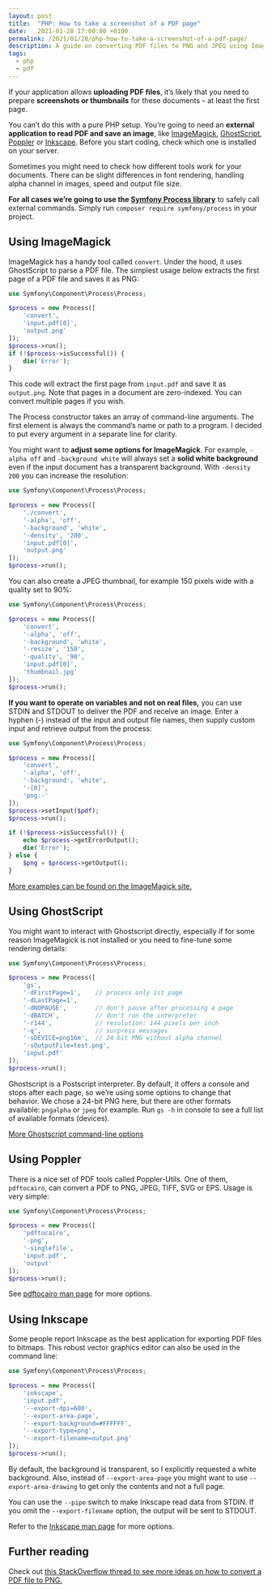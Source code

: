 ```yaml
---
layout: post
title:  "PHP: How to take a screenshot of a PDF page"
date:   2021-01-28 17:00:00 +0100
permalink: /2021/01/28/php-how-to-take-a-screenshot-of-a-pdf-page/
description: A guide on converting PDF files to PNG and JPEG using ImageMagick, GhostScript, Poppler or Inkscape. Choose the best solution for you!
tags:
  - php
  - pdf
---
```


If your application allows **uploading PDF files**, it’s likely that you need to prepare **screenshots or thumbnails** for these documents – at least the first page.

You can’t do this with a pure PHP setup. You’re going to need an **external application to read PDF and save an image**, like [ImageMagick](https://imagemagick.org/), [GhostScript](https://www.ghostscript.com/index.html), [Poppler](https://poppler.freedesktop.org/) or [Inkscape](https://inkscape.org/). Before you start coding, check which one is installed on your server.

Sometimes you might need to check how different tools work for your documents. There can be slight differences in font rendering, handling alpha channel in images, speed and output file size.

**For all cases we’re going to use the [Symfony Process library](https://symfony.com/doc/current/components/process.html)** to safely call external commands. Simply run `composer require symfony/process` in your project.

## Using ImageMagick

ImageMagick has a handy tool called `convert`. Under the hood, it uses GhostScript to parse a PDF file. The simplest usage below extracts the first page of a PDF file and saves it as PNG:

```php
use Symfony\Component\Process\Process;

$process = new Process([
    'convert',
    'input.pdf[0]',
    'output.png'
]);
$process->run();
if (!$process->isSuccessful()) {
    die('Error');
}
```

This code will extract the first page from `input.pdf` and save it as `output.png`. Note that pages in a document are zero-indexed. You can convert multiple pages if you wish.

The Process constructor takes an array of command-line arguments. The first element is always the command’s name or path to a program. I decided to put every argument in a separate line for clarity.

You might want to **adjust some options for ImageMagick**. For example, `-alpha off` and `-background white` will always set a **solid white background** even if the input document has a transparent background. With `-density 200` you can increase the resolution:

```php
use Symfony\Component\Process\Process;

$process = new Process([
    './convert',
    '-alpha', 'off',
    '-background', 'white',
    '-density', '200',
    'input.pdf[0]',
    'output.png'
]);
$process->run();
```

You can also create a JPEG thumbnail, for example 150 pixels wide with a quality set to 90%:

```php
use Symfony\Component\Process\Process;

$process = new Process([
    'convert',
    '-alpha', 'off',
    '-background', 'white',
    '-resize', '150',
    '-quality', '90',
    'input.pdf[0]',
    'thumbnail.jpg'
]);
$process->run();
```

**If you want to operate on variables and not on real files,** you can use STDIN and STDOUT to deliver the PDF and receive an image. Enter a hyphen (-) instead of the input and output file names, then supply custom input and retrieve output from the process:

```php
use Symfony\Component\Process\Process;

$process = new Process([
    'convert',
    '-alpha', 'off',
    '-background', 'white',
    '-[0]',
    'png:-'
]);
$process->setInput($pdf);
$process->run();

if (!$process->isSuccessful()) {
    echo $process->getErrorOutput();
    die('Error');
} else {
    $png = $process->getOutput();
}
```

[More examples can be found on the ImageMagick site.](https://imagemagick.org/script/convert.php)

## Using GhostScript

You might want to interact with Ghostscript directly, especially if for some reason ImageMagick is not installed or you need to fine-tune some rendering details:

```php
use Symfony\Component\Process\Process;

$process = new Process([
    'gs',
    '-dFirstPage=1',    // process only 1st page
    '-dLastPage=1',
    '-dNOPAUSE',        // don't pause after processing a page
    '-dBATCH',          // don't run the interpreter
    '-r144',            // resolution: 144 pixels per inch
    '-q',               // surpress messages
    '-sDEVICE=png16m',  // 24-bit PNG without alpha channel
    '-sOutputFile=test.png',
    'input.pdf'
]);
$process->run();
```

Ghostscript is a Postscript interpreter. By default, it offers a console and stops after each page, so we’re using some options to change that behavior. We chose a 24-bit PNG here, but there are other formats available: `pngalpha` or `jpeg` for example. Run `gs -h` in console to see a full list of available formats (devices).

[More Ghostscript command-line options](https://www.ghostscript.com/doc/current/Use.htm#Options)

## Using Poppler

There is a nice set of PDF tools called Poppler-Utils. One of them, `pdftocairo`, can convert a PDF to PNG, JPEG, TIFF, SVG or EPS. Usage is very simple:

```php
use Symfony\Component\Process\Process;

$process = new Process([
    'pdftocairo',
    '-png',
    '-singlefile',
    'input.pdf',
    'output'
]);
$process->run();
```

See [pdftocairo man page](http://manpages.ubuntu.com/manpages/trusty/man1/pdftocairo.1.html) for more options.

## Using Inkscape

Some people report Inkscape as the best application for exporting PDF files to bitmaps. This robust vector graphics editor can also be used in the command line:

```php
use Symfony\Component\Process\Process;

$process = new Process([
    'inkscape',
    'input.pdf',
    '--export-dpi=600',
    '--export-area-page',
    '--export-background=#FFFFFF',
    '--export-type=png',
    '--export-filename=output.png'
]);
$process->run();
```

By default, the background is transparent, so I explicitly requested a white background. Also, instead of `--export-area-page` you might want to use `--export-area-drawing` to get only the contents and not a full page.

You can use the `--pipe` switch to make Inkscape read data from STDIN. If you omit the `--export-filename` option, the output will be sent to STDOUT.

Refer to the [Inkscape man page](https://inkscape.org/doc/inkscape-man.html) for more options.

## Further reading

Check out [this StackOverflow thread to see more ideas on how to convert a PDF file to PNG.](https://stackoverflow.com/questions/653380/converting-a-pdf-to-png)

